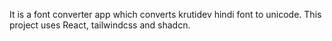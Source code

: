 It is a font converter app which converts krutidev hindi font to unicode.
This project uses React, tailwindcss and shadcn. 